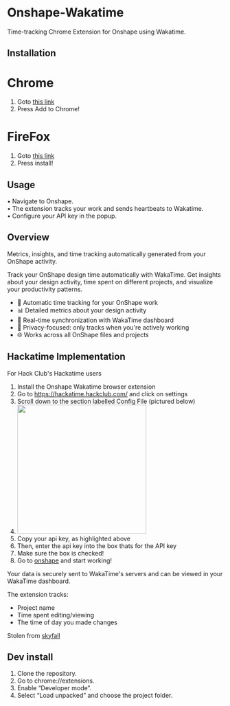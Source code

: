 # Onshape-Wakatime

Time-tracking Chrome Extension for Onshape using Wakatime.

## Installation
# Chrome
1. Goto [this link](https://chromewebstore.google.com/detail/onshape-wakatime/kieglbolocchhhcblnhaiodbpgkjcecg)
2. Press Add to Chrome!

# FireFox
1. Goto [this link](https://addons.mozilla.org/en-US/firefox/addon/onshape-wakatime/)
2. Press install!
   
## Usage
• Navigate to Onshape.  
• The extension tracks your work and sends heartbeats to Wakatime.  
• Configure your API key in the popup.



## Overview

Metrics, insights, and time tracking automatically generated from your OnShape activity.

Track your OnShape design time automatically with WakaTime. Get insights about your design activity, time spent on different projects, and visualize your productivity patterns.

- 🎨 Automatic time tracking for your OnShape work
- 📊 Detailed metrics about your design activity
- 🔄 Real-time synchronization with WakaTime dashboard
- 🚫 Privacy-focused: only tracks when you're actively working
- 🌐 Works across all OnShape files and projects

## Hackatime Implementation
For Hack Club's Hackatime users
1. Install the Onshape Wakatime browser extension
2. Go to https://hackatime.hackclub.com/ and click on settings
3. Scroll down to the section labelled Config File (pictured below)
5. <img src="https://hc-cdn.hel1.your-objectstorage.com/s/v3/cb410e3dda229dde4ed9413ec4c9d6938a593ab9_screenshot_2025-07-30_at_7.13.08___pm.png" width="300"/>
6. Copy your api key, as highlighted above
7. Then, enter the api key into the box thats for the API key
8. Make sure the box is checked!
9. Go to [onshape](https://cad.onshape.com/) and start working! 

Your data is securely sent to WakaTime's servers and can be viewed in your WakaTime dashboard.

The extension tracks:
- Project name
- Time spent editing/viewing
- The time of day you made changes

Stolen from [skyfall](https://chromewebstore.google.com/detail/WakaTime%20for%20Figma/ddoemmbdnemldilpbaofhnbhihjhbjni)


## Dev install

1. Clone the repository.
2. Go to chrome://extensions.
3. Enable “Developer mode”.
4. Select “Load unpacked” and choose the project folder.
